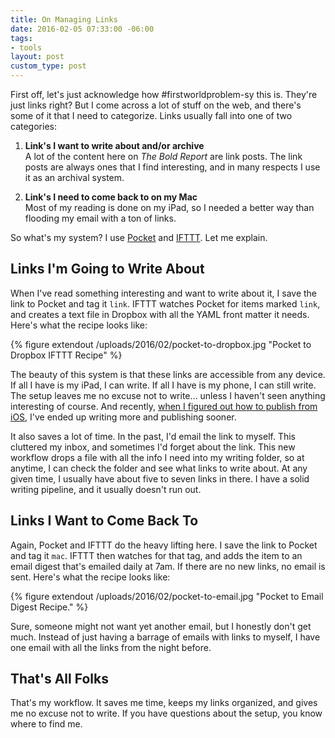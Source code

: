 ```yaml
---
title: On Managing Links
date: 2016-02-05 07:33:00 -06:00
tags:
- tools
layout: post
custom_type: post
---
```


First off, let's just acknowledge how #firstworldproblem-sy this is. They're just links right? But I come across a lot of stuff on the web, and there's some of it that I need to categorize. Links usually fall into one of two categories:

1. **Link's I want to write about and/or archive**     
A lot of the content here on *The Bold Report* are link posts. The link posts are always ones that I find interesting, and in many respects I use it as an archival system.

2. **Link's I need to come back to on my Mac**     
Most of my reading is done on my iPad, so I needed a better way than flooding my email with a ton of links.

So what's my system? I use [Pocket](https://getpocket.com/) and [IFTTT](https://ifttt.com). Let me explain.

## Links I'm Going to Write About
When I've read something interesting and want to write about it, I save the link to Pocket and tag it `link`. IFTTT watches Pocket for items marked `link`, and creates a text file in Dropbox with all the YAML front matter it needs. Here's what the recipe looks like:

{% figure extendout /uploads/2016/02/pocket-to-dropbox.jpg "Pocket to Dropbox IFTTT Recipe" %}

The beauty of this system is that these links are accessible from any device. If all I have is my iPad, I can write. If all I have is my phone, I can still write. The setup leaves me no excuse not to write… unless I haven't seen anything interesting of course. And recently, [when I figured out how to publish from iOS](/2016/01/publishing-to-jekyll-from-ios/), I've ended up writing more and publishing sooner.

It also saves a lot of time. In the past, I'd email the link to myself. This cluttered my inbox, and sometimes I'd forget about the link. This new workflow drops a file with all the info I need into my writing folder, so at anytime, I can check the folder and see what links to write about. At any given time, I usually have about five to seven links in there. I have a solid writing pipeline, and it usually doesn't run out.

## Links I Want to Come Back To
Again, Pocket and IFTTT do the heavy lifting here. I save the link to Pocket and tag it `mac`. IFTTT then watches for that tag, and adds the item to an email digest that's emailed daily at 7am. If there are no new links, no email is sent. Here's what the recipe looks like:

{% figure extendout /uploads/2016/02/pocket-to-email.jpg "Pocket to Email Digest Recipe." %}

Sure, someone might not want yet another email, but I honestly don't get much. Instead of just having a barrage of emails with links to myself, I have one email with all the links from the night before.

## That's All Folks
That's my workflow. It saves me time, keeps my links organized, and gives me no excuse not to write. If you have questions about the setup, you know where to find me.
